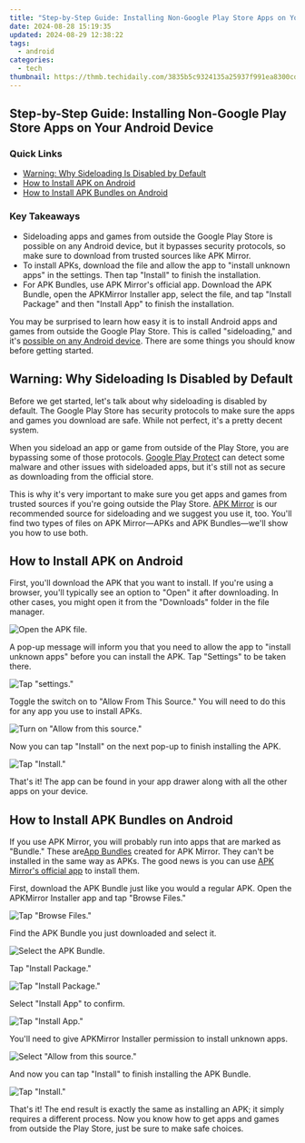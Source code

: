 ```yaml
---
title: "Step-by-Step Guide: Installing Non-Google Play Store Apps on Your Android Device"
date: 2024-08-28 15:19:35
updated: 2024-08-29 12:38:22
tags:
  - android
categories:
  - tech
thumbnail: https://thmb.techidaily.com/3835b5c9324135a25937f991ea8300cd53ce37fdc5e5b097c62f4e9811a94741.jpg
---
```


## Step-by-Step Guide: Installing Non-Google Play Store Apps on Your Android Device

### Quick Links

* [Warning: Why Sideloading Is Disabled by Default](https://howto.techidaily.com/strategies-for-apps-that-wont-download-from-play-store-on-google-pixel-8-pro-drfone-by-drfone-fix-android-problems-fix-android-problems/)
* [How to Install APK on Android](https://tiktok-clips.techidaily.com/new-2024-approved-premier-tiktok-editing-apps-for-windows-users/)
* [How to Install APK Bundles on Android](https://extra-hints.techidaily.com/updated-capturing-magic-in-microphones-iphoneipad-tactics-for-superior-recordings/)

### Key Takeaways

* Sideloading apps and games from outside the Google Play Store is possible on any Android device, but it bypasses security protocols, so make sure to download from trusted sources like APK Mirror.
* To install APKs, download the file and allow the app to "install unknown apps" in the settings. Then tap "Install" to finish the installation.
* For APK Bundles, use APK Mirror's official app. Download the APK Bundle, open the APKMirror Installer app, select the file, and tap "Install Package" and then "Install App" to finish the installation.

 You may be surprised to learn how easy it is to install Android apps and games from outside the Google Play Store. This is called "sideloading," and it's [possible on any Android device](https://pokemon-go-android.techidaily.com/in-2024-unova-stone-pokemon-go-evolution-list-and-how-catch-them-for-realme-11-pro-drfone-by-drfone-virtual-android/). There are some things you should know before getting started.

##  Warning: Why Sideloading Is Disabled by Default

 Before we get started, let's talk about why sideloading is disabled by default. The Google Play Store has security protocols to make sure the apps and games you download are safe. While not perfect, it's a pretty decent system.

 When you sideload an app or game from outside of the Play Store, you are bypassing some of those protocols. [Google Play Protect](https://youtube-zero.techidaily.com/king-video-dominance-hashtag-hacks-exposed-for-2024/) can detect some malware and other issues with sideloaded apps, but it's still not as secure as downloading from the official store.

 This is why it's very important to make sure you get apps and games from trusted sources if you're going outside the Play Store. [APK Mirror](http://apkmirror.com) is our recommended source for sideloading and we suggest you use it, too. You'll find two types of files on APK Mirror—APKs and APK Bundles—we'll show you how to use both.

##  How to Install APK on Android

 First, you'll download the APK that you want to install. If you're using a browser, you'll typically see an option to "Open" it after downloading. In other cases, you might open it from the "Downloads" folder in the file manager.

![Open the APK file.](https://static1.howtogeekimages.com/wordpress/wp-content/uploads/2023/11/2022-01-28_14-44-24.png) 

 A pop-up message will inform you that you need to allow the app to "install unknown apps" before you can install the APK. Tap "Settings" to be taken there.

![Tap "settings."](https://static1.howtogeekimages.com/wordpress/wp-content/uploads/2023/11/2022-01-28_14-47-18.png) 

 Toggle the switch on to "Allow From This Source." You will need to do this for any app you use to install APKs.

![Turn on "Allow from this source."](https://static1.howtogeekimages.com/wordpress/wp-content/uploads/2023/11/2022-01-28_14-48-01.png) 

 Now you can tap "Install" on the next pop-up to finish installing the APK.

![Tap "Install."](https://static1.howtogeekimages.com/wordpress/wp-content/uploads/2023/11/2022-01-28_14-48-31.png) 

 That's it! The app can be found in your app drawer along with all the other apps on your device.

##  How to Install APK Bundles on Android

 If you use APK Mirror, you will probably run into apps that are marked as "Bundle." These are[App Bundles](https://tiktok-clips.techidaily.com/updated-the-artisans-guide-to-tiktok-captions-top-5-craftsmanship-strategies-for-2024/) created for APK Mirror. They can't be installed in the same way as APKs. The good news is you can use [APK Mirror's official app](https://www.anrdoezrs.net/links/3607085/type/dlg/sid/UUhtgUeUpU216660/https://play.google.com/store/apps/details?id=com.apkmirror.helper.prod&hl=en%5FUS&gl=US) to install them.

 First, download the APK Bundle just like you would a regular APK. Open the APKMirror Installer app and tap "Browse Files."

![Tap "Browse Files."](https://static1.howtogeekimages.com/wordpress/wp-content/uploads/2023/11/2022-01-28_14-58-28.png) 

 Find the APK Bundle you just downloaded and select it.

![Select the APK Bundle.](https://static1.howtogeekimages.com/wordpress/wp-content/uploads/2023/11/2022-01-28_14-59-22.png) 

 Tap "Install Package."

![Tap "Install Package."](https://static1.howtogeekimages.com/wordpress/wp-content/uploads/2023/11/2022-01-28_14-59-48.png) 

 Select "Install App" to confirm.

![Tap "Install App."](https://static1.howtogeekimages.com/wordpress/wp-content/uploads/2023/11/2022-01-28_15-02-04.png) 

 You'll need to give APKMirror Installer permission to install unknown apps.

![Select "Allow from this source."](https://static1.howtogeekimages.com/wordpress/wp-content/uploads/2023/11/2022-01-28_15-03-12.png) 

 And now you can tap "Install" to finish installing the APK Bundle.

![Tap "Install."](https://static1.howtogeekimages.com/wordpress/wp-content/uploads/2023/11/2022-01-28_14-48-31.png) 

 That's it! The end result is exactly the same as installing an APK; it simply requires a different process. Now you know how to get apps and games from outside the Play Store, just be sure to make safe choices.

<ins class="adsbygoogle"
     style="display:block"
     data-ad-format="autorelaxed"
     data-ad-client="ca-pub-7571918770474297"
     data-ad-slot="1223367746"></ins>



<ins class="adsbygoogle"
     style="display:block"
     data-ad-client="ca-pub-7571918770474297"
     data-ad-slot="8358498916"
     data-ad-format="auto"
     data-full-width-responsive="true"></ins>
